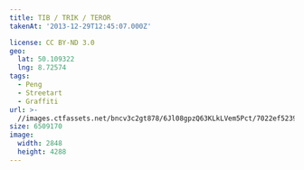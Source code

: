 ```yaml
---
title: TIB / TRIK / TEROR
takenAt: '2013-12-29T12:45:07.000Z'

license: CC BY-ND 3.0
geo:
  lat: 50.109322
  lng: 8.72574
tags:
  - Peng
  - Streetart
  - Graffiti
url: >-
  //images.ctfassets.net/bncv3c2gt878/6Jl08gpzQ63KLkLVem5Pct/7022ef5239382c5a95a4358bec77585b/tib--trik--teror_11625466334_o
size: 6509170
image:
  width: 2848
  height: 4288
---
```


